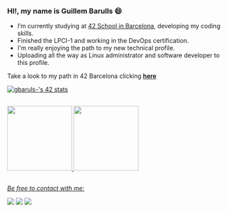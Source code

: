 ### HI!, my name is Guillem Barulls 😄

-  I’m currently studying at [42 School in Barcelona][1], developing my coding skills.
-  Finished the LPCI-1 and working in the DevOps certification.
-  I'm really enjoying the path to my new technical profile.
-  Uploading all the way as Linux administrator and software developer to this profile.

Take a look to my path in 42 Barcelona clicking [**here**](https://github.com/zikocult/Cursus42/tree/main)

<div align="left">
<a href="https://github.com/oakoudad/badge42"><img src="https://badge.mediaplus.ma/greenbinary/gbaruls-?UM6P=off" alt="gbaruls-'s 42 stats" /></a>
</div>

##

<div align="left">
  <a href="https://github.com/zikocult">
  <img height="150em" src="https://github-readme-stats.vercel.app/api?username=zikocult&show_icons=true&theme=panda&include_all_commits=true&count_private=true"/>
  <img height="150em" src="https://github-readme-stats.vercel.app/api/top-langs/?username=zikocult&layout=compact&langs_count=7&theme=panda"/>
</div>

##

*Be free to contact with me:*
<div align="left">
  <a href = "mailto:gbarulls@gmail.com"><img src="https://img.shields.io/badge/Gmail-D14836?style=for-the-badge&logo=gmail&logoColor=white"></a>
  <a href="https://www.linkedin.com/in/guillem-barulls-casades%C3%BAs-9906001a/" target="_blank"><img src="https://img.shields.io/badge/-LinkedIn-%230077B5?style=for-the-badge&logo=linkedin&logoColor=white" target="_blank"></a> 
  <a href="https://github.com/zikocult" target="_blank"><img src="https://img.shields.io/badge/-GitHub-181717?style=for-the-badge&logo=github&logoColor=white" target="_blank"></a> 
</div>

##

[1]: https://www.42barcelona.com/
